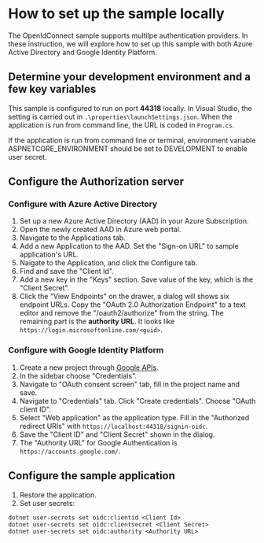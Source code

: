 # How to set up the sample locally

The OpenIdConnect sample supports multilpe authentication providers. In these instruction, we will explore how to set up this sample with both Azure Active Directory and Google Identity Platform.

## Determine your development environment and a few key variables

This sample is configured to run on port __44318__ locally. In Visual Studio, the setting is carried out in `.\properties\launchSettings.json`. When the application is run from command line, the URL is coded in `Program.cs`.

If the application is run from command line or terminal, environment variable ASPNETCORE_ENVIRONMENT should be set to DEVELOPMENT to enable user secret.

## Configure the Authorization server

### Configure with Azure Active Directory

1. Set up a new Azure Active Directory (AAD) in your Azure Subscription.
2. Open the newly created AAD in Azure web portal.
3. Navigate to the Applications tab.
4. Add a new Application to the AAD. Set the "Sign-on URL" to sample application's URL.
5. Naigate to the Application, and click the Configure tab.
6. Find and save the "Client Id".
7. Add a new key in the "Keys" section. Save value of the key, which is the "Client Secret".
8. Click the "View Endpoints" on the drawer, a dialog will shows six endpoint URLs. Copy the "OAuth 2.0 Authorization Endpoint" to a text editor and remove the "/oauth2/authorize" from the string. The remaining part is the __authority URL__. It looks like `https://login.microsoftonline.com/<guid>`.

### Configure with Google Identity Platform 

1. Create a new project through [Google APIs](https://console.developers.google.com).
2. In the sidebar choose "Credentials".
3. Navigate to "OAuth consent screen" tab, fill in the project name and save.
4. Navigate to "Credentials" tab. Click "Create credentials". Choose "OAuth client ID". 
5. Select "Web application" as the application type. Fill in the "Authorized redirect URIs" with `https://localhost:44318/signin-oidc`.
6. Save the "Client ID" and "Client Secret" shown in the dialog.
7. The "Authority URL" for Google Authentication is `https://accounts.google.com/`.

## Configure the sample application

1. Restore the application.
2. Set user secrets:

 ```
dotnet user-secrets set oidc:clientid <Client Id>
dotnet user-secrets set oidc:clientsecret <Client Secret>
dotnet user-secrets set oidc:authority <Authority URL>
```

